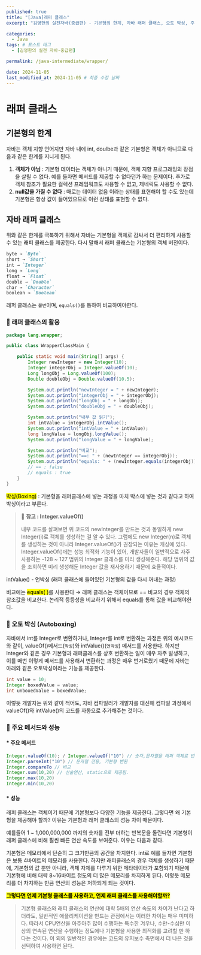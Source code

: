 ```yaml
---
published: true
title: "[Java]래퍼 클래스"
excerpt: "김영한의 실전자바(중급편) - 기본형의 한계, 자바 래퍼 클래스, 오토 박싱, 주요 메서드와 성능"

categories:
  - Java
tags: # 포스트 태그
  - [김영한의 실전 자바-중급편] 

permalink: /java-intermediate/wrapper/

date: 2024-11-05
last_modified_at: 2024-11-05 # 최종 수정 날짜
---
```


# 래퍼 클래스

## 기본형의 한계

자바는 객체 지향 언어지만 자바 내에 int, doulbe과 같은 기본형은 객체가 아니므로 다음과 같은 한계를 지니게 된다.

1. **객체가 아님** : 기본형 데이터는 객체가 아니기 때문에, 객체 지향 프로그래밍의 장점을 살릴 수 없다. 예를 들자면 메서드를 제공할 수 없다던가 하는 문제이다. 추가로 객체 참조가 필요한 컬렉션 프레임워크도 사용할 수 없고, 제네릭도 사용할 수 없다.
2. **null값을 가질 수 없다** : 때로는 데이터 없음 이라는 상태를 표현해야 할 수도 있는데 기본형은 항상 값이 들어있으므로 이런 상태를 표현할 수 없다.

## 자바 래퍼 클래스

위와 같은 한계를 극복하기 위해서 자바는 기본형을 객체로 감싸서 더 편리하게 사용할 수 있는 래퍼 클래스를 제공한다. 다시 말해서 래퍼 클래스는 기본형의 객체 버전이다. 

```markdown
byte → `Byte`
short → `Short`
int → `Integer`
long → `Long`
float → `Float`
double → `Double`
char → `Character`
boolean → `Boolean`
```

래퍼 클래스는 `불변`이며, `equals()`를 통하여 비교하여야한다. 

### 📌 래퍼 클래스의 활용

```java
package lang.wrapper;

public class WrapperClassMain {

    public static void main(String[] args) {
      	Integer newInteger = new Integer(10);
        Integer integerObj = Integer.valueOf(10); 
        Long longObj = Long.valueOf(100);
        Double doubleObj = Double.valueOf(10.5);

        System.out.println("newInteger = " + newInteger);
        System.out.println("integerObj = " + integerObj);
        System.out.println("longObj = " + longObj);
        System.out.println("doubleObj = " + doubleObj);

        System.out.println("내부 값 읽기");
        int intValue = integerObj.intValue();
        System.out.println("intValue = " + intValue);
        long longValue = longObj.longValue();
        System.out.println("longValue = " + longValue);

        System.out.println("비교");
        System.out.println("==: " + (newInteger == integerObj));
        System.out.println("equals: " + (newInteger.equals(integerObj)));
      	// == : false
      	// equals : true
    }
}

```

<mark>박싱(Boxing)</mark> :  기본형을 래퍼클래스에 넣는 과정을 마치 박스에 넣는 것과 같다고 하여 박싱이라고 부른다.

> 📍 **참고 : Integer.valueOf()** 
>
> 내부 코드를 살펴보면 위 코드의 newInteger를 만드는 것과 동일하게 new Integer(i)로 객체를 생성하는 걸 알 수 있다. 그럼에도 new Integer(n)로 객체를 생성하는 것이 아니라 Integer.valueOf()가 권장되는 이유는 캐싱에 있다. Integer.valueOf()에는 성능 최적화 기능이 있어, 개발자들이 일반적으로 자주 사용하는 -128 ~ 127 범위의 Integer 클래스를 미리 생성해준다. 해당 범위의 값을 조회하면 미리 생성해둔 Integer 값을 재사용하기 때문에 효율적이다. 

intValue() - 언박싱 (래퍼 클래스에 들어있던 기본형의 값을 다시 꺼내는 과정)

비교에는 <mark>equals( )</mark>를 사용한다 → 래퍼 클래스는 객체이므로 == 비교의 경우 객체의 참조값을 비교한다. 논리적 등등성을 비교하기 위해서 equals를 통해 값을 비교해야한다.

### 📌 오토 박싱 (Autoboxing)

자바에서 int를 Integer로 변환하거나, Integer를 int로 변환하는 과정은 위의 예시코드와 같이, valueOf()메서드(`박싱`)와 intValue()(`언박싱`) 메서드를 사용한다. 하지만 Integer와 같은 경우 기본형과 래퍼클래스를 상호 변환하는 일이 매우 자주 발생하고, 이를 매번 이렇게 메서드를 사용해서 변환하는 과정은 매우 번거로웠기 때문에 자바는 아래와 같은 오토박싱이라는 기능을 제공한다. 

```java
int value = 10;
Integer boxedValue = value;
int unboxedValue = boxedValue;
```

이렇듯 개발자는 위와 같이 적어도, 자바 컴파일러가 개발자를 대신해 컴파일 과정에서valueOf()와 intValue()의 코드를 자동으로 추가해주는 것이다. 

### 📌 주요 메서드와 성능 

#### * 주요 메서드

```java
Integer.valueOf(10); / Integer.valueOf("10") // 숫자,문자열을 래퍼 객체로 반환
Integer.parseInt("10") // 문자열 전용, 기본형 변환
Integer.compareTo // 비교
Integer.sum(10,20) // 산술연산, static으로 제공됨.
Integer.max(10,20)
Integer.min(10,20)
```

#### * 성능

래퍼 클래스는 객체이기 때문에 기본형보다 다양한 기능을 제공한다. 그렇다면 왜 기본형을 제공해야 할까? 이유는 기본형과 래퍼 클래스의 성능 차이 때문이다. 

예를들어 1 ~ 1,000,000,000 까지의 숫자를 전부 더하는 반복문을 돌린다면 기본형이 래퍼 클래스에 비해 훨씬 빠른 연산 속도를 보여준다. 이유는 다음과 같다.

기본형은 메모리에서 단순히 그 크기만큼의 공간을 차지한다. int로 예를 들자면 기본형은 보통 4바이트의 메모리를 사용한다. 하지만 래퍼클래스의 경우 객체를 생성하기 때문에, 기본형의 값 뿐만 아니라, 객체 자체를 다루기 위한 메타데이터가 포함되기 때문에 기본형에 비해 대략 8~16바이트 정도의 더 많은 메모리를 차지하게 된다. 이렇듯 메모리를 더 차지하는 만큼 연산의 성능은 저하되게 되는 것이다.

**<mark>그렇다면 언제 기본형 클래스를 사용하고, 언제 래퍼 클래스를 사용해야할까?</mark>**

> 기본형 클래스와 래퍼 클래스의 연산에 대략 5배의 연산 속도의 차이가 난다고 하더라도, 일반적인 애플리케이션을 만드는 관점에서는 이러한 차이는 매우 미미하다. 따라서 CPU연산을 아주아주 많이 수행하는 특수한 겨우나, 수만-수십만 이상의 연속된 연산을 수행하는 정도에나 기본형을 사용한 최적화를 고려할 만 하다는 것이다. 이 외의 일반적인 경우에는 코드의 유지보수 측면에서 더 나은 것을 선택하여 사용하면 된다.

